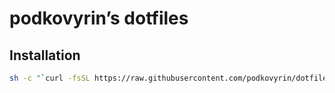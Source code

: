 # podkovyrin’s dotfiles

## Installation

```sh
sh -c "`curl -fsSL https://raw.githubusercontent.com/podkovyrin/dotfiles/master/install.sh`"
```